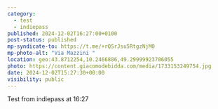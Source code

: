 ```yaml
---
category:
  - test
  - indiepass
published: 2024-12-02T16:27:00+0100
post-status: published
mp-syndicate-to: https://t.me/+rQSrJsu5RtgzNjM0
mp-photo-alt: "Via Mazzini "
location: geo:43.8712254,10.2466886,49.29999923706055
photo: https://content.giacomodebidda.com/media/1733153249754.jpg
date: 2024-12-02T15:27:30+00:00
visibility: public
---
```


Test from indiepass at 16:27